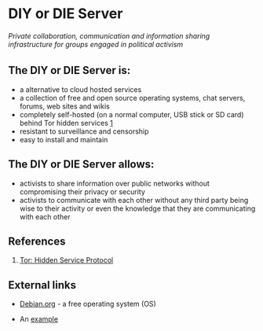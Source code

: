 # DIY or DIE Server

###### Private collaboration, communication and information sharing infrastructure for groups engaged in political activism

## The DIY or DIE Server is:

* a alternative to cloud hosted services
* a collection of free and open source operating systems, chat servers, forums, web sites and wikis
* completely self-hosted (on a normal computer, USB stick or SD card) behind Tor hidden services [1](https://www.torproject.org/docs/hidden-services.html.en "Hidden Service Protocol")
* resistant to surveillance and censorship
* easy to install and maintain

## The DIY or DIE Server allows:

* activists to share information over public networks without compromising their privacy or security
* activists to communicate with each other without any third party being wise to their activity or even the knowledge that they are communicating with each other

## References

1. [Tor: Hidden Service Protocol](https://www.torproject.org/docs/hidden-services.html.en "Hidden Service Protocol")


## External links

* [Debian.org](http://www.debian.org/ "Debian.org") - a free operating system (OS)

* An [example](http://url.com/ "Title")
